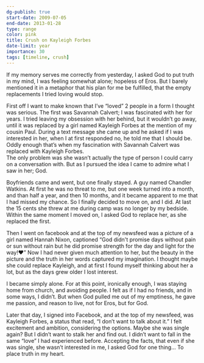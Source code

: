 ```yaml
---
dg-publish: true
start-date: 2009-07-05
end-date: 2013-01-28
type: range
color: pink
title: Crush on Kayleigh Forbes
date-limit: year
importance: 30
tags: [timeline, crush]
---
```


If my memory serves me correctly from yesterday, I asked God to put truth in my mind, I was feeling somewhat alone; hopeless of Eros. But I barely mentioned it in a metaphor that his plan for me be fulfilled, that the empty replacements I tried loving would stop. 

First off I want to make known that I’ve “loved” 2 people in a form I thought was serious. The first was Savannah Calvert; I was fascinated with her for years. I tried leaving my obsession with her behind, but it wouldn’t go away, until it was replaced by a girl named Kayleigh Forbes at the mention of my cousin Paul. During a text message she came up and he asked if I was interested in her, when I at first responded no, he told me that I should be. Oddly enough that’s when my fascination with Savannah Calvert was replaced with Kayleigh Forbes.  
The only problem was she wasn’t actually the type of person I could carry on a conversation with. But as I pursued the idea I came to admire what I saw in her; God. 

Boyfriends came and went, but one finally stayed. A guy named Chandler Watkins. At first he was no threat to me, but one week turned into a month, and than half a year, and then 10 months, and it became apparent to me that I had missed my chance. So I finally decided to move on, and I did. At last the 15 cents she threw at me during camp was no longer by my bedside. Within the same moment I moved on, I asked God to replace her, as she replaced the first. 

Then I went on facebook and at the top of my newsfeed was a picture of a girl named Hannah Nixon, captioned “God didn't promise days without pain or sun without rain but he did promise strength for the day and light for the way!♥” Now I had never given much attention to her, but the beauty in the picture and the truth in her words captured my imagination. I thought maybe she could replace Kayleigh, and at first I found myself thinking about her a lot, but as the days grew older I lost interest. 

I became simply alone. For at this point, ironically enough, I was staying home from church, and avoiding people. I felt as if I had no friends, and in some ways, I didn’t. But when God pulled me out of my emptiness, he gave me passion, and reason to live, not for Eros, but for God. 

Later that day, I signed into Facebook, and at the top of my newsfeed, was Kayleigh Forbes, a status that read, “I don’t want to talk about it.” I felt excitement and ambition, considering the options. Maybe she was single again? But I didn’t want to stalk her and find out. I didn’t want to fall in the same “love” I had experienced before. Accepting the facts, that even if she was single, she wasn’t interested in me, I asked God for one thing… To place truth in my heart.